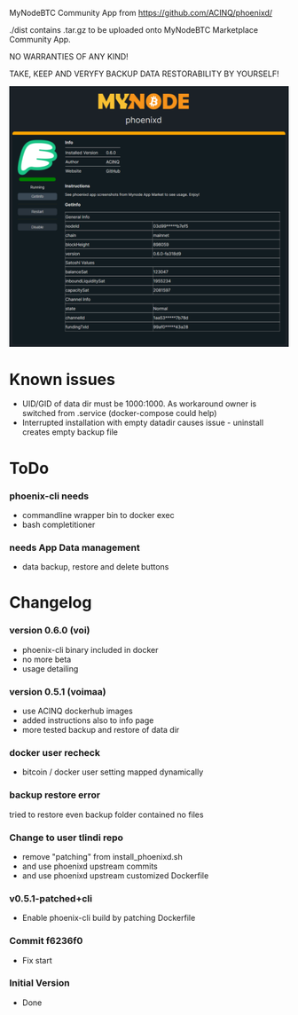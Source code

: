 MyNodeBTC Community App from https://github.com/ACINQ/phoenixd/

./dist contains .tar.gz to be uploaded onto MyNodeBTC Marketplace Community App.

NO WARRANTIES OF ANY KIND!

TAKE, KEEP AND VERYFY BACKUP DATA RESTORABILITY BY YOURSELF!

![myNodeBTC-phoenixd](https://raw.githubusercontent.com/tlindi/mynode-phoenixd/refs/heads/main/screenshots/1.png)

# Known issues
* UID/GID of data dir must be 1000:1000. As workaround owner is switched from .service (docker-compose could help)
* Interrupted installation with empty datadir causes issue - uninstall creates empty backup file

# ToDo

### phoenix-cli needs
* commandline wrapper bin to docker exec
* bash completitioner

### needs App Data management
* data backup, restore and delete buttons

# Changelog

### version 0.6.0 (voi)
* phoenix-cli binary included in docker
* no more beta
* usage detailing

### version 0.5.1 (voimaa)
* use ACINQ dockerhub images
* added instructions also to info page
* more tested backup and restore of data dir

### docker user recheck
* bitcoin / docker user setting mapped dynamically

### backup restore error
tried to restore even backup folder contained no files

### Change to user tlindi repo
* remove "patching" from install_phoenixd.sh
* and use phoenixd upstream commits
* and use phoenixd upstream customized Dockerfile

### v0.5.1-patched+cli
* Enable phoenix-cli build by patching Dockerfile

### Commit f6236f0
* Fix start

### Initial Version
* Done
